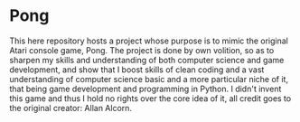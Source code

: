 # Pong
This here repository hosts a project whose purpose is to mimic the original Atari console game, Pong. The project is done by own volition, so as to sharpen my skills and understanding of both computer science and game development, and show that I boost skills of clean coding and a vast understanding of computer science basic and a more particular niche of it, that being game development and programming in Python. I didn't invent this game and thus I hold no rights over the core idea of it, all credit goes to the original creator: Allan Alcorn. 
